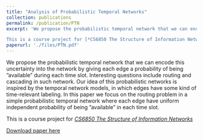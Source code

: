 ```yaml
---
title: "Analysis of Probabilistic Temporal Networks"
collection: publications
permalink: /publication/PTN
excerpt: 'We propose the probabilistic temporal network that we can encode this uncertainty into the network by giving each edge a probability of being ”available” during each time slot. Interesting questions include routing and cascading in such network. Our idea of this probabilistic networks is inspired by the temporal network models, in which edges have some kind of time-relevant labeling. In this paper we focus on the routing problem in a simple probabilistic temporal network where each edge have uniform independent probability of being ”available” in each time slot.

This is a course project for [*CS6850 The Structure of Information Networks*](http://www.cs.cornell.edu/courses/cs6850/2018sp/)'
paperurl: './files/PTN.pdf'
---
```

We propose the probabilistic temporal network that we can encode this uncertainty into the network by giving each edge a probability of being ”available” during each time slot. Interesting questions include routing and cascading in such network. Our idea of this probabilistic networks is inspired by the temporal network models, in which edges have some kind of time-relevant labeling. In this paper we focus on the routing problem in a simple probabilistic temporal network where each edge have uniform independent probability of being ”available” in each time slot.

This is a course project for [*CS6850 The Structure of Information Networks*](http://www.cs.cornell.edu/courses/cs6850/2018sp/)

[Download paper here](./files/PTN.pdf)

<!-- Recommended citation: Your Name, You. (2009). "Paper Title Number 1." <i>Journal 1</i>. 1(1). -->
